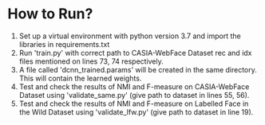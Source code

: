 # How to Run?
1. Set up a virtual environment with python version 3.7 and import the libraries in requirements.txt
2. Run 'train.py' with correct path to CASIA-WebFace Dataset rec and idx files mentioned on lines 73, 74 respectively.
3. A file called 'dcnn_trained.params' will be created in the same directory. This will contain the learned weights.
4. Test and check the results of NMI and F-measure on CASIA-WebFace Dataset using 'validate_same.py' (give path to dataset in lines 55, 56).
5. Test and check the results of NMI and F-measure on Labelled Face in the Wild Dataset using 'validate_lfw.py' (give path to dataset in line 19).



